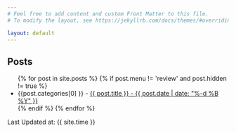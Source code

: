 ```yaml
---
# Feel free to add content and custom Front Matter to this file.
# To modify the layout, see https://jekyllrb.com/docs/themes/#overriding-theme-defaults

layout: default
---
```


<div class="home">

<!-- <img src="/assets/2019-01-11/6.jpg" />   -->
<h2>Posts</h2>


<ul>
  {% for post in site.posts %}
    {% if post.menu != 'review' and post.hidden != true %}
    <li>{{post.categories[0] }} - 
      <a href="{{ post.url }}">{{ post.title }} - {{ post.date | date: "%-d %B %Y" }} </a>
    </li>
    {% endif %}
  {% endfor %}
</ul>



<!-- <h1>Posts by Category</h1>

{% assign items = site.categories | sort %}
{% for category in items %}
  <h3>{{ category[0] }}</h3>
  <ul>
    {% for post in category[1] %}
      {% if post.menu != 'review' %}
        <li><a href="{{ post.url }}">{{ post.title }} - {{ post.date | date: "%-d %B %Y" }} </a></li>
      {% endif %}
    {% endfor %}
  </ul>
{% endfor %}


<h1>Posts by Tag</h1>

{% assign items = site.tags | sort %}
{% for tags in items %}
  <h3>{{ tags[0] }}</h3>
  <ul>
    {% for post in tags[1] %}
      {% if post.menu != 'review' %}
        <li><a href="{{ post.url }}">{{ post.title }} - {{ post.date | date: "%-d %B %Y" }} </a></li>
      {% endif %}
    {% endfor %}
  </ul>
{% endfor %} -->


Last Updated at: {{ site.time }}

</div>